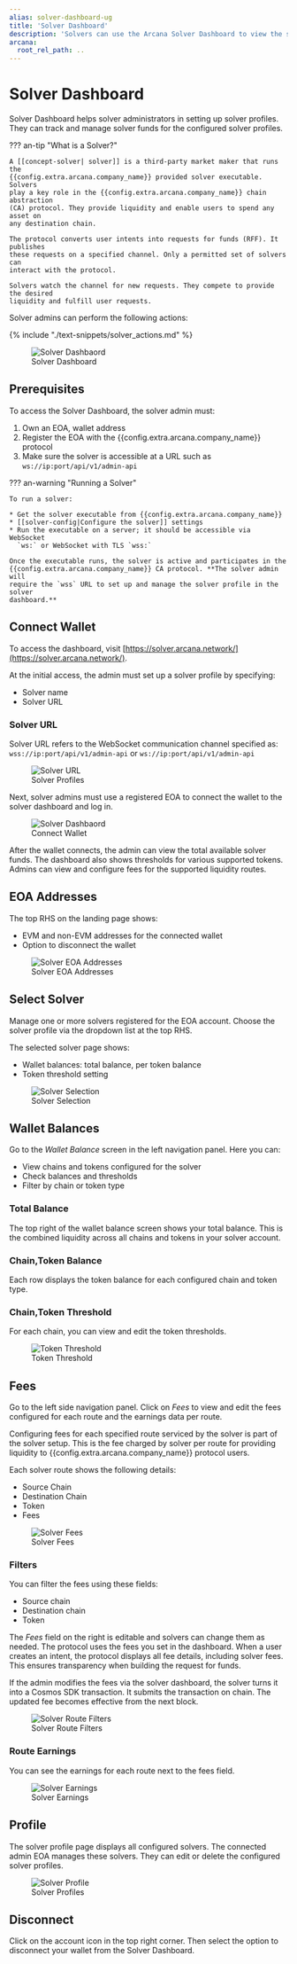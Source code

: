 ```yaml
---
alias: solver-dashboard-ug
title: 'Solver Dashboard'
description: 'Solvers can use the Arcana Solver Dashboard to view the solvers associated with the EOA, configure chain abstraction solver routes, fees and thresholds, view fees earned and earnings charts.'
arcana:
  root_rel_path: ..
---
```


# Solver Dashboard

Solver Dashboard helps solver administrators in setting up solver profiles. They
can track and manage solver funds for the configured solver profiles.

??? an-tip "What is a Solver?"

    A [[concept-solver| solver]] is a third-party market maker that runs the
    {{config.extra.arcana.company_name}} provided solver executable. Solvers
    play a key role in the {{config.extra.arcana.company_name}} chain abstraction
    (CA) protocol. They provide liquidity and enable users to spend any asset on
    any destination chain. 

    The protocol converts user intents into requests for funds (RFF). It publishes
    these requests on a specified channel. Only a permitted set of solvers can
    interact with the protocol.

    Solvers watch the channel for new requests. They compete to provide the desired
    liquidity and fulfill user requests.

Solver admins can perform the following actions:

{% include "./text-snippets/solver_actions.md" %}

<figure markdown="span">
    <img alt="Solver Dashbaord" class="an-screenshots " src="{{config.extra.arcana.img_dir}}/solver_db_login.{{config.extra.arcana.img_png}}"/>
    <figcaption>Solver Dashboard</figcaption>
</figure>

## Prerequisites

To access the Solver Dashboard, the solver admin must:

1. Own an EOA, wallet address
2. Register the EOA with the {{config.extra.arcana.company_name}} protocol
3. Make sure the solver is accessible at a URL such as `ws://ip:port/api/v1/admin-api`

??? an-warning "Running a Solver"

    To run a solver:
    
    * Get the solver executable from {{config.extra.arcana.company_name}}
    * [[solver-config|Configure the solver]] settings
    * Run the executable on a server; it should be accessible via WebSocket 
      `ws:` or WebSocket with TLS `wss:`
      
    Once the executable runs, the solver is active and participates in the 
    {{config.extra.arcana.company_name}} CA protocol. **The solver admin will
    require the `wss` URL to set up and manage the solver profile in the solver 
    dashboard.**

## Connect Wallet

To access the dashboard, visit [https://solver.arcana.network/](https://solver.arcana.network/).

At the initial access, the admin must set up a solver profile by specifying:

* Solver name
* Solver URL

### Solver URL

Solver URL refers to the WebSocket communication channel specified as:
 `wss://ip:port/api/v1/admin-api` or `ws://ip:port/api/v1/admin-api`

<figure markdown="span">
    <img alt="Solver URL" class="an-screenshots " src="{{config.extra.arcana.img_dir}}/solver_db_url.{{config.extra.arcana.img_png}}"/>
    <figcaption>Solver Profiles</figcaption>
</figure>

Next, solver admins must use a registered EOA to connect the wallet to the solver 
dashboard and log in.

<figure markdown="span">
    <img alt="Solver Dashbaord" class="an-screenshots " src="{{config.extra.arcana.img_dir}}/solver_db_connect.{{config.extra.arcana.img_png}}"/>
    <figcaption>Connect Wallet</figcaption>
</figure>

After the wallet connects, the admin can view the total available solver funds. The dashboard also shows thresholds for various supported tokens. Admins can view and configure fees for the supported liquidity routes.

## EOA Addresses

The top RHS on the landing page shows:

* EVM and non-EVM addresses for the connected wallet
* Option to disconnect the wallet

<figure markdown="span">
    <img alt="Solver EOA Addresses" class="an-screenshots " src="{{config.extra.arcana.img_dir}}/solver_db_eoa_addr.{{config.extra.arcana.img_png}}"/>
    <figcaption>Solver EOA Addresses</figcaption>
</figure>

## Select Solver

Manage one or more solvers registered for the EOA account. Choose the solver 
profile via the dropdown list at the top RHS.

The selected solver page shows:

* Wallet balances: total balance, per token balance
* Token threshold setting

<figure markdown="span">
    <img alt="Solver Selection" class="an-screenshots " src="{{config.extra.arcana.img_dir}}/solver_db_solverinfo.{{config.extra.arcana.img_png}}"/>
    <figcaption>Solver Selection</figcaption>
</figure>

## Wallet Balances

Go to the *Wallet Balance* screen in the left navigation panel. Here you can:

* View chains and tokens configured for the solver
* Check balances and thresholds
* Filter by chain or token type

### Total Balance

The top right of the wallet balance screen shows your total balance. This is
the combined liquidity across all chains and tokens in your solver account.

### Chain,Token Balance

Each row displays the token balance for each configured chain and token type.

### Chain,Token Threshold

For each chain, you can view and edit the token thresholds.

<figure markdown="span">
    <img alt="Token Threshold" class="an-screenshots " src="{{config.extra.arcana.img_dir}}/solver_db_threshold.{{config.extra.arcana.img_png}}"/>
    <figcaption>Token Threshold</figcaption>
</figure>

## Fees

Go to the left side navigation panel. Click on *Fees* to view and edit the fees
configured for each route and the earnings data per route.

Configuring fees for each specified route serviced by the solver is part
of the solver setup. This is the fee charged by solver per route for providing
liquidity to {{config.extra.arcana.company_name}} protocol users. 

Each solver route shows the following details:

* Source Chain
* Destination Chain
* Token
* Fees

<figure markdown="span">
    <img alt="Solver Fees" class="an-screenshots " src="{{config.extra.arcana.img_dir}}/solver_db_fees.{{config.extra.arcana.img_png}}"/>
    <figcaption>Solver Fees</figcaption>
</figure>

### Filters

You can filter the fees using these fields:

* Source chain
* Destination chain
* Token

The *Fees* field on the right is editable and solvers can change them as needed.
The protocol uses the fees you set in the dashboard. When a user creates an intent,
the protocol displays all fee details, including solver fees. This ensures 
transparency when building the request for funds.

If the admin modifies the fees via the solver dashboard, the solver turns it
into a Cosmos SDK transaction. It submits the transaction on chain. The updated 
fee becomes effective from the next block.

<figure markdown="span">
    <img alt="Solver Route Filters" class="an-screenshots " src="{{config.extra.arcana.img_dir}}/solver_db_filters.{{config.extra.arcana.img_png}}"/>
    <figcaption>Solver Route Filters</figcaption>
</figure>

### Route Earnings

You can see the earnings for each route next to the fees field.

<figure markdown="span">
    <img alt="Solver Earnings" class="an-screenshots " src="{{config.extra.arcana.img_dir}}/solver_db_earnings.{{config.extra.arcana.img_png}}"/>
    <figcaption>Solver Earnings</figcaption>
</figure>

<!---
### Earnings Chart

Find the chart icon next to the earnings field. Click it to see a historical 
view of earnings for that route.

<figure markdown="span">
    <img alt="Earnings Chart" class="an-screenshots " src="{{config.extra.arcana.img_dir}}/solver_db_earnings_details.{{config.extra.arcana.img_png}}"/>
    <figcaption>Earnings Chart</figcaption>
</figure>

NOT IMPLEMENTED YET
--->

## Profile

The solver profile page displays all configured solvers. The connected admin EOA 
manages these solvers. They can edit or delete the configured solver profiles.

<figure markdown="span">
    <img alt="Solver Profile" class="an-screenshots " src="{{config.extra.arcana.img_dir}}/solver_db_profile.{{config.extra.arcana.img_png}}"/>
    <figcaption>Solver Profiles</figcaption>
</figure>

## Disconnect

Click on the account icon in the top right corner. Then select the option to 
disconnect your wallet from the Solver Dashboard.